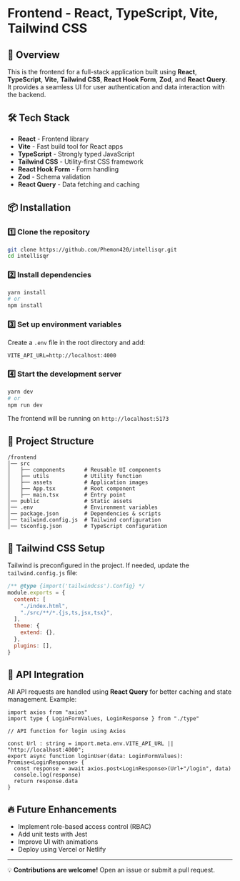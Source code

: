 # Frontend - React, TypeScript, Vite, Tailwind CSS

## 🚀 Overview
This is the frontend for a full-stack application built using **React**, **TypeScript**, **Vite**, **Tailwind CSS**, **React Hook Form**, **Zod**, and **React Query**. It provides a seamless UI for user authentication and data interaction with the backend.

## 🛠️ Tech Stack
- **React** - Frontend library
- **Vite** - Fast build tool for React apps
- **TypeScript** - Strongly typed JavaScript
- **Tailwind CSS** - Utility-first CSS framework
- **React Hook Form** - Form handling
- **Zod** - Schema validation
- **React Query** - Data fetching and caching

## 📦 Installation

### 1️⃣ Clone the repository
```sh
git clone https://github.com/Phemon420/intellisqr.git
cd intellisqr
```

### 2️⃣ Install dependencies
```sh
yarn install
# or
npm install
```

### 3️⃣ Set up environment variables
Create a `.env` file in the root directory and add:
```env
VITE_API_URL=http://localhost:4000
```

### 4️⃣ Start the development server
```sh
yarn dev
# or
npm run dev
```
The frontend will be running on `http://localhost:5173`

## 📂 Project Structure
```
/frontend
│── src
│   ├── components      # Reusable UI components
│   ├── utils           # Utility function
│   ├── assets          # Application images
│   ├── App.tsx         # Root component
│   ├── main.tsx        # Entry point
│── public              # Static assets
│── .env                # Environment variables
│── package.json        # Dependencies & scripts
│── tailwind.config.js  # Tailwind configuration
│── tsconfig.json       # TypeScript configuration
```

## 🎨 Tailwind CSS Setup
Tailwind is preconfigured in the project. If needed, update the `tailwind.config.js` file:
```js
/** @type {import('tailwindcss').Config} */
module.exports = {
  content: [
    "./index.html",
    "./src/**/*.{js,ts,jsx,tsx}",
  ],
  theme: {
    extend: {},
  },
  plugins: [],
}
```


## 🚀 API Integration
All API requests are handled using **React Query** for better caching and state management. Example:
```tsx
import axios from "axios"
import type { LoginFormValues, LoginResponse } from "./type"

// API function for login using Axios

const Url : string = import.meta.env.VITE_API_URL || "http://localhost:4000";
export async function loginUser(data: LoginFormValues): Promise<LoginResponse> {
  const response = await axios.post<LoginResponse>(Url+"/login", data)
  console.log(response)
  return response.data
}

```

## 🔥 Future Enhancements
- Implement role-based access control (RBAC)
- Add unit tests with Jest
- Improve UI with animations
- Deploy using Vercel or Netlify

---

💡 **Contributions are welcome!** Open an issue or submit a pull request.

